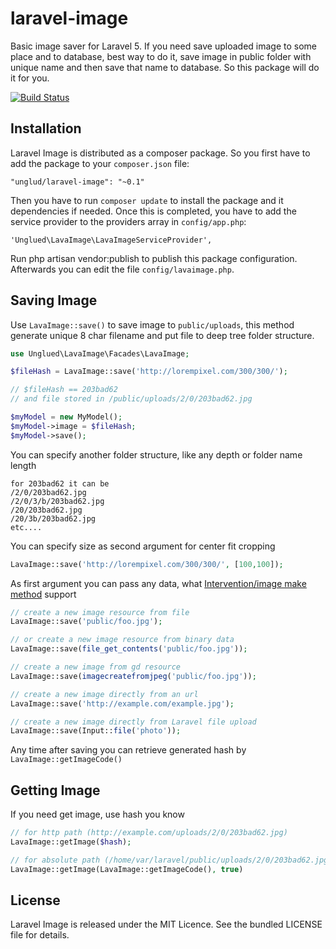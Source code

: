 # laravel-image
Basic image saver for Laravel 5.
If you need save uploaded image to some place and to database, best way to do it, save image in public folder with unique name and then save that name to database. So this package will do it for you.

[![Build Status](https://travis-ci.org/unglud/laravel-image.svg?branch=master)](https://travis-ci.org/unglud/laravel-image)

## Installation

Laravel Image is distributed as a composer package. So you first have to add the package to your `composer.json` file:

```
"unglud/laravel-image": "~0.1"
```

Then you have to run `composer update` to install the package and it dependencies if needed. Once this is completed, you have to add the service provider to the providers array in `config/app.php`:

```
'Unglued\LavaImage\LavaImageServiceProvider',
```

Run php artisan vendor:publish to publish this package configuration. Afterwards you can edit the file `config/lavaimage.php`.

## Saving Image

Use `LavaImage::save()` to save image to `public/uploads`, this method generate unique 8 char filename and put file to deep tree folder structure.

```php
use Unglued\LavaImage\Facades\LavaImage;

$fileHash = LavaImage::save('http://lorempixel.com/300/300/');

// $fileHash == 203bad62
// and file stored in /public/uploads/2/0/203bad62.jpg

$myModel = new MyModel();
$myModel->image = $fileHash;
$myModel->save();
```

You can specify another folder structure, like any depth or folder name length

```
for 203bad62 it can be
/2/0/203bad62.jpg
/2/0/3/b/203bad62.jpg
/20/203bad62.jpg
/20/3b/203bad62.jpg
etc....
```

You can specify size as second argument for center fit cropping

```php
LavaImage::save('http://lorempixel.com/300/300/', [100,100]);
```

As first argument you can pass any data, what [Intervention/image make method](http://image.intervention.io/api/make) support

```php
// create a new image resource from file
LavaImage::save('public/foo.jpg');

// or create a new image resource from binary data
LavaImage::save(file_get_contents('public/foo.jpg'));

// create a new image from gd resource
LavaImage::save(imagecreatefromjpeg('public/foo.jpg'));

// create a new image directly from an url
LavaImage::save('http://example.com/example.jpg');

// create a new image directly from Laravel file upload
LavaImage::save(Input::file('photo'));
```

Any time after saving you can retrieve generated hash by `LavaImage::getImageCode()`

## Getting Image

If you need get image, use hash you know

```php
// for http path (http://example.com/uploads/2/0/203bad62.jpg)
LavaImage::getImage($hash);

// for absolute path (/home/var/laravel/public/uploads/2/0/203bad62.jpg)
LavaImage::getImage(LavaImage::getImageCode(), true)
```


## License

Laravel Image is released under the MIT Licence. See the bundled LICENSE file for details.
